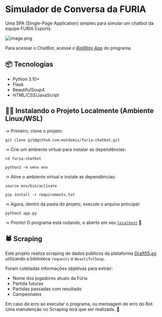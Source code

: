 # Simulador de Conversa da FURIA

Uma SPA (Single-Page Application) simples para simular um chatbot da equipe FURIA Esports.

![image.png](https://i.imgur.com/GrRz08c.png)


Para acessar o ChatBot, acesse o [*RailWay App*](https://furia-chatbot-production-9d04.up.railway.app/) do programa.



## 📦 Tecnologias

- Python 3.10+
- Flask
- BeautifulSoup4
- HTML/CSS/JavaScript

## 👨‍💻 Instalando o Projeto Localmente (Ambiente Linux/WSL)

→ Primeiro, clone o projeto:

`git clone git@github.com:matdomis/furia-chatbot.git`

→ Crie um ambiente virtual para instalar as dependências:

`cd furia-chatbot`

`python3 -m venv env`

→ Ative o ambiente virtual e instale as dependências:

`source env/bin/activate`

`pip install -r requirements.txt`

→ Agora, dentro da pasta do projeto, execute o arquivo principal:

`python3 app.py`

→ Pronto! O programa está rodando, e aberto em seu [`localhost`](http://localhost)  💪

## 🕷️ Scraping

Este projeto realiza scraping de dados públicos da plataforma [Draft55.gg](http://Draft55.gg) utilizando a biblioteca `requests` e `BeautifulSoup`.

Foram coletadas informações objetivas para extrair:

- Nome dos jogadores atuais da Fúria
- Partida futuras
- Partidas passadas com resultado
- Campeonatos

Em caso de erro ao executar o programa, ou mensagem de erro do Bot. Uma manutenção no Scraping terá que ser realizada. 🔨